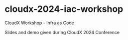 # cloudx-2024-iac-workshop
CloudX Workshop - Infra as Code

Slides and demo given during CloudX 2024 Conference